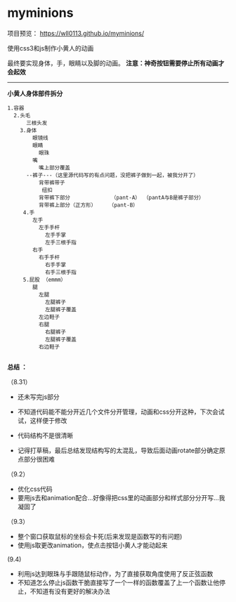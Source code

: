 # myminions

项目预览：  https://wll0113.github.io/myminions/

使用css3和js制作小黄人的动画

最终要实现身体，手，眼睛以及脚的动画。
**注意：神奇按钮需要停止所有动画才会起效**

----------
**小黄人身体部件拆分**

```
1.容器
  2.头毛
      三根头发
    3.身体
        眼镜线
        眼睛
          眼珠
        嘴
          嘴上部分覆盖
      --裤子---（这里源代码写的有点问题，没把裤子做到一起，被我分开了）
          背带裤带子
           纽扣
          背带裤下部分             （pant-A） （pantA与B是裤子部分）
          背带裤上部分（正方形）    （pant-B）   
     4.手
        左手
          左手手杆
            左手手掌
            左手三根手指 
        右手
          右手手杆
            右手手掌
            右手三根手指       
     5.屁股 （emmm）
        腿
          左腿
            左腿裤子
            左腿裤子覆盖
          左边鞋子
          右腿
            右腿裤子
            左腿裤子覆盖
          右边鞋子
          
```

**总结 ：**

（8.31）  

 - 还未写完js部分
     
 - 不知道代码能不能分开近几个文件分开管理，动画和css分开这种，下次会试试，这样便于修改
 - 代码结构不是很清晰
 - 记得打草稿，最后总结发现结构写的太混乱，导致后面动画rotate部分确定原点部分很困难

（9.2） 
  

 - 优化css代码
 - 要用js去和animation配合...好像得把css里的动画部分和样式部分分开写...我凝固了
 
 （9.3）
 - 整个窗口获取鼠标的坐标会卡死(后来发现是函数写的有问题)
 - 使用js取更改animation，使点击按钮小黄人才能动起来

  (9.4)
- 利用js达到眼珠与手跟随鼠标动作，为了直接获取角度使用了反正弦函数
- 不知道怎么停止js函数干脆直接写了一个一样的函数覆盖了上一个函数让他停止，不知道有没有更好的解决办法
